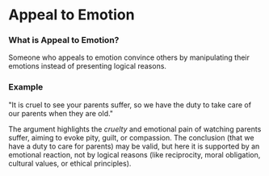 # Appeal to Emotion

### What is Appeal to Emotion?

Someone who appeals to emotion convince others by manipulating their emotions instead of presenting logical reasons.

### Example

"It is cruel to see your parents suffer, so we have the duty to take care of our parents when they are old."

The argument highlights the _cruelty_ and emotional pain of watching parents suffer, aiming to evoke pity, guilt, or compassion. The conclusion (that we have a duty to care for parents) may be valid, but here it is supported by an emotional reaction, not by logical reasons (like reciprocity, moral obligation, cultural values, or ethical principles).



